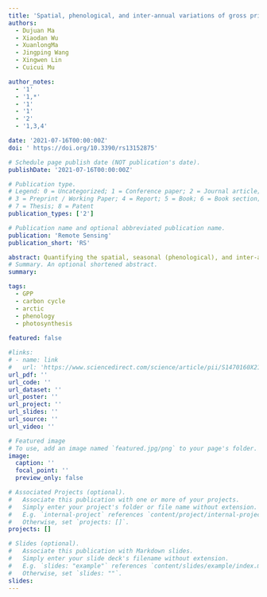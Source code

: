 ```yaml
---
title: 'Spatial, phenological, and inter-annual variations of gross primary productivity in the Arctic from 2001 to 2019'
authors:
  - Dujuan Ma
  - Xiaodan Wu
  - XuanlongMa
  - Jingping Wang
  - Xingwen Lin
  - Cuicui Mu

author_notes:
  - '1'
  - '1,*'
  - '1'
  - '1'
  - '2'
  - '1,3,4'

date: '2021-07-16T00:00:00Z'
doi: ' https://doi.org/10.3390/rs13152875'

# Schedule page publish date (NOT publication's date).
publishDate: '2021-07-16T00:00:00Z'

# Publication type.
# Legend: 0 = Uncategorized; 1 = Conference paper; 2 = Journal article;
# 3 = Preprint / Working Paper; 4 = Report; 5 = Book; 6 = Book section;
# 7 = Thesis; 8 = Patent
publication_types: ['2']

# Publication name and optional abbreviated publication name.
publication: 'Remote Sensing'
publication_short: 'RS'

abstract: Quantifying the spatial, seasonal (phenological), and inter-annual variations of gross primary productivity (GPP) in the Arctic is critical for comprehending the terrestrial carbon cycle and its feedback to climate warming in this region. Here, we evaluated the accuracy of the MOD17A2H GPP product using the FLUXNET 2015 dataset in the Arctic, then explored the spatial patterns, seasonal variations, and interannual trends of GPP, and investigated the dependence of the spatiotemporal variations in GPP on land cover types, latitude, and elevation from 2001 to 2019. The results showed that MOD17A2H was consistent with in situ measurements (R = 0.8, RMSE = 1.26 g C m−2 d−1). The functional phenology was also captured by the MOD17A2H product (R = 0.62, RMSE = 9 days) in the Arctic. The spatial variation of the seasonal magnitude of GPP and its interannual trends is partly related to land cover types, peaking in forests and lowest in grasslands. The interannual trend of GPP decreased as the latitude and elevation increased, except for the latitude between 62°~66° N and elevation below 700 m. Our study not only revealed the variation of GPP in the Arctic but also helped to understand the carbon cycle over this region.
# Summary. An optional shortened abstract.
summary: 

tags:
  - GPP
  - carbon cycle
  - arctic
  - phenology
  - photosynthesis
  
featured: false

#links:
# - name: link
#   url: 'https://www.sciencedirect.com/science/article/pii/S1470160X21006658'
url_pdf: ''
url_code: ''
url_dataset: ''
url_poster: ''
url_project: ''
url_slides: ''
url_source: ''
url_video: ''

# Featured image
# To use, add an image named `featured.jpg/png` to your page's folder.
image:
  caption: ''
  focal_point: ''
  preview_only: false

# Associated Projects (optional).
#   Associate this publication with one or more of your projects.
#   Simply enter your project's folder or file name without extension.
#   E.g. `internal-project` references `content/project/internal-project/index.md`.
#   Otherwise, set `projects: []`.
projects: []

# Slides (optional).
#   Associate this publication with Markdown slides.
#   Simply enter your slide deck's filename without extension.
#   E.g. `slides: "example"` references `content/slides/example/index.md`.
#   Otherwise, set `slides: ""`.
slides:
---
```


